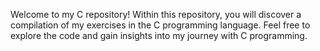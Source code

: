 Welcome to my C repository! Within this repository, you will discover a compilation of my exercises in the C programming language. Feel free to explore the code and gain insights into my journey with C programming.
